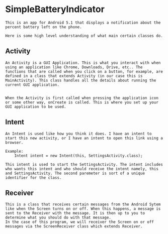 SimpleBatteryIndicator
======================


	This is an app for Android 5.1 that displays a notification about the percent battery left on the phone.

	Here is some high level understanding of what main certain classes do.

Activity
--------


	An Activity is a GUI Application. This is what you interact with when using an application like Chrome, Downloads, Drive, etc.. The functions that are called when you click on a button, for example, are defined in a class that extends Activity (in our case this is MainActivity). This class handles all the details about running the current GUI application.


	When the Activity is first called when pressing the application icon or some other way, onCreate is called. This is where you set up your GUI application to be used.

Intent
------


	An Intent is used like how you think it does. I have an intent to start this new activity, or I have an intent to open this link using a browser.

	Example:
		Intent intent = new Intent(this, SettingsActivity.class);

	This intent is used to start the SettingsActivity. The intent includes who wants this intent and who should receive the intent namely, this and SettingsActivity. The second paremeter is sort of a unique identifier for the class.

Receiver
--------

	This is a class that receives certain messages from the Android Sytem like when the Screen turns on or off. When this happens, a message is sent to the Receiver with the message. It is then up to you to determine what you should do with that message.
	In the case of this program, we will receiver the Screen on or off messages via the ScreenReceiver class which extends Receiver.


